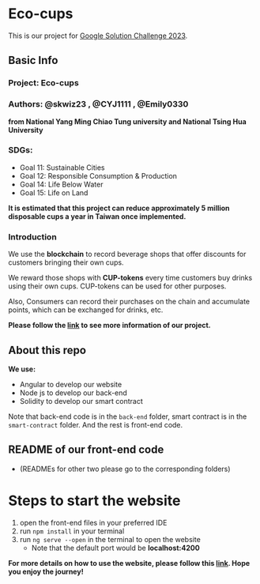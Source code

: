 # Eco-cups
This is our project for [Google Solution Challenge 2023](https://developers.google.com/community/gdsc-solution-challenge).

## Basic Info
### Project: Eco-cups
### Authors: @skwiz23 , @CYJ1111 , @Emily0330
**from National Yang Ming Chiao Tung university and National Tsing Hua University**
### SDGs: 
* Goal 11: Sustainable Cities
* Goal 12: Responsible Consumption & Production
* Goal 14: Life Below Water
* Goal 15: Life on Land

**It is estimated that this project can reduce approximately 5 million disposable cups a year in Taiwan once implemented.**

### Introduction

We use the **blockchain** to record beverage shops that offer discounts for customers bringing their own cups.

We reward those shops with **CUP-tokens** every time customers buy drinks using their own cups. CUP-tokens can be used for other purposes.

Also, Consumers can record their purchases on the chain and accumulate points, which can be exchanged for drinks, etc.

**Please follow the [link](https://youtu.be/6yCbhlL0U6s) to see more information of our project.**

## About this repo
**We use:**
+ Angular to develop our website
+ Node js to develop our back-end
+ Solidity to develop our smart contract

Note that back-end code is in the `back-end` folder, smart contract is in the `smart-contract` folder. And the rest is front-end code.

## README of our front-end code
* (READMEs for other two please go to the corresponding folders)
# Steps to start the website
1. open the front-end files in your preferred IDE
2. run `npm install` in your terminal
3. run `ng serve --open` in the terminal to open the website
    * Note that the default port would be **localhost:4200**

**For more details on how to use the website, please follow this [link](https://youtu.be/6yCbhlL0U6s). Hope you enjoy the journey!**
